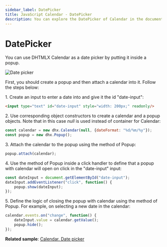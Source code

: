 ```yaml
---
sidebar_label: DatePicker
title: JavaScript Calendar - DatePicker 
description: You can explore the DatePicker of Calendar in the documentation of the DHTMLX JavaScript UI library. Browse developer guides and API reference, try out code examples and live demos, and download a free 30-day evaluation version of DHTMLX Suite 7.
---
```


# DatePicker

You can use DHTMLX Calendar as a date picker by putting it inside a popup. 

![Date picker](./../assets/calendar/date_picker.png)

First, you should create a popup and then attach a calendar into it. Follow the steps below:

1\. Create an input to enter a date into and give it the id "date-input":

~~~html
<input type="text" id="date-input" style="width: 200px;" readonly/>
~~~

2\. Use corresponding object constructors to create a calendar and a popup objects. Note that in this case *null* is used instead of container for Calendar:

~~~js
const calendar = new dhx.Calendar(null, {dateFormat: "%d/%m/%y"});
const popup = new dhx.Popup();
~~~

3\. Attach the calendar to the popup using the [](../popup/api/popup_attach_method.md) method of Popup:

~~~js
popup.attach(calendar);
~~~

4\. Use the [](../popup/api/popup_show_method.md) method of Popup inside a click handler to define that a popup with calendar will open on click in the "date-input" input:

~~~js
const dateInput = document.getElementById("date-input");
dateInput.addEventListener("click", function() {
	popup.show(dateInput);
});
~~~

5\. Define the logic of closing the popup with calendar using the [](../popup/api/popup_hide_method.md) method of Popup. For example, on selecting a new date in the calendar:

~~~js
calendar.events.on("change", function() {
	dateInput.value = calendar.getValue();
	popup.hide();
});
~~~

**Related sample**: [Calendar. Date picker](https://snippet.dhtmlx.com/mj7jr6ro)
